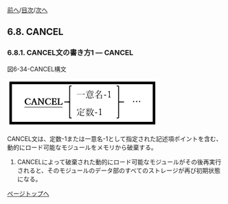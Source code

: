 <!--navi start1-->
[前へ](6-7.md)/[目次](https://momoko-yokogawa.github.io/opensourcecobol.github.io/markdown/TOC.html)/[次へ](6-8-2.md)
<!--navi end1-->
## 6.8. CANCEL

### 6.8.1. CANCEL文の書き方1 ― CANCEL

図6-34-CANCEL構文

![alt text](Image/6-34.png)

CANCEL文は、定数-1または一意名-1として指定された記述項ポイントを含む、動的にロード可能なモジュールをメモリから破棄する。

1. CANCELによって破棄された動的にロード可能なモジュールがその後再実行されると、そのモジュールのデータ部のすべてのストレージが再び初期状態になる。

<!--navi start2-->

[ページトップへ](6-8-1.md)
<!--navi end2-->
